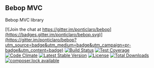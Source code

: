 Bebop MVC
---

Bebop MVC library

[![Join the chat at https://gitter.im/ponticlaro/bebop](https://badges.gitter.im/ponticlaro/bebop.svg)](https://gitter.im/ponticlaro/bebop?utm_source=badge&utm_medium=badge&utm_campaign=pr-badge&utm_content=badge)
[![Build Status](https://travis-ci.org/ponticlaro/bebop-mvc.svg?branch=master)](https://travis-ci.org/ponticlaro/bebop-mvc)
[![Test Coverage](https://codeclimate.com/github/ponticlaro/bebop-mvc/badges/coverage.svg)](https://codeclimate.com/github/ponticlaro/bebop-mvc/coverage)
[![Code Climate](https://codeclimate.com/github/ponticlaro/bebop-mvc/badges/gpa.svg)](https://codeclimate.com/github/ponticlaro/bebop)
[![Latest Stable Version](https://poser.pugx.org/ponticlaro/bebop-mvc/v/stable.png)](https://packagist.org/packages/ponticlaro/bebop)
[![License](https://poser.pugx.org/ponticlaro/bebop-mvc/license.png)](https://packagist.org/packages/ponticlaro/bebop)
[![Total Downloads](https://poser.pugx.org/ponticlaro/bebop-mvc/downloads.png)](https://packagist.org/packages/ponticlaro/bebop)
[![composer.lock available](https://poser.pugx.org/ponticlaro/bebop-mvc/composerlock)](https://packagist.org/packages/ponticlaro/bebop-mvc)